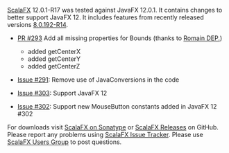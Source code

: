 [ScalaFX][1] 12.0.1-R17 was tested against JavaFX 12.0.1. It contains changes to better support JavaFX 12.
It includes features from recently released versions [8.0.192-R14][8.0.192-R14].


* [PR #293][293] Add all missing properties for Bounds (thanks to [Romain DEP.](https://github.com/rom1dep))
   - added getCenterX
   - added getCenterY
   - added getCenterZ
   
* [Issue #291][291]: Remove use of JavaConversions in the code   
* [Issue #303][303]: Support JavaFX 12
* [Issue #302][302]: Support new MouseButton constants added in JavaFX 12 #302


For downloads visit [ScalaFX on Sonatype][2] or [ScalaFX Releases][3] on GitHub. 
Please report any problems using [ScalaFX Issue Tracker][4]. 
Please use [ScalaFX Users Group][5] to post questions. 

[1]: http://scalafx.org
[2]: http://search.maven.org/#search&#124;ga&#124;1&#124;scalafx
[3]: https://github.com/scalafx/scalafx/releases
[4]: https://github.com/scalafx/scalafx/issues
[5]: https://groups.google.com/forum/#!forum/scalafx-users

[8.0.192-R14]: https://github.com/scalafx/scalafx/releases/tag/v8.0.192-R14

[293]: https://github.com/scalafx/scalafx/pull/293

[291]: https://github.com/scalafx/scalafx/issues/291
[302]: https://github.com/scalafx/scalafx/issues/302
[303]: https://github.com/scalafx/scalafx/issues/303
